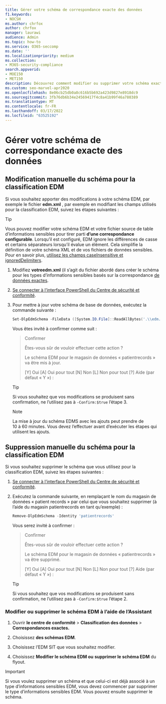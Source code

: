 ```yaml
---
title: Gérer votre schéma de correspondance exacte des données
f1.keywords:
- NOCSH
ms.author: chrfox
author: chrfox
manager: laurawi
audience: Admin
ms.topic: how-to
ms.service: O365-seccomp
ms.date: ''
ms.localizationpriority: medium
ms.collection:
- M365-security-compliance
search.appverid:
- MOE150
- MET150
description: Découvrez comment modifier ou supprimer votre schéma exact de correspondance de données.
ms.custom: seo-marvel-apr2020
ms.openlocfilehash: 8e06cb25db0a8c616b5b692a423d9827e8918dc9
ms.sourcegitcommit: 3fb76db6b34e24569417f4c8a41b99f46a780389
ms.translationtype: MT
ms.contentlocale: fr-FR
ms.lasthandoff: 03/17/2022
ms.locfileid: "63525192"
---
```

# <a name="manage-your-exact-data-match-schema"></a>Gérer votre schéma de correspondance exacte des données

## <a name="editing-the-schema-for-edm-based-classification-manually"></a>Modification manuelle du schéma pour la classification EDM

Si vous souhaitez apporter des modifications à votre schéma EDM, par exemple le fichier **edm.xml** , par exemple en modifiant les champs utilisés pour la classification EDM, suivez les étapes suivantes :

> [!TIP]
> Vous pouvez modifier votre schéma EDM et votre fichier source de table d’informations sensibles pour tirer parti **d’une correspondance configurable**. Lorsqu’il est configuré, EDM ignore les différences de casse et certains séparateurs lorsqu’il évalue un élément. Cela simplifie la définition de votre schéma XML et de vos fichiers de données sensibles. Pour en savoir plus, [utilisez les champs caseInsensitive et ignoredDelimiters](sit-get-started-exact-data-match-create-schema.md#using-the-caseinsensitive-and-ignoreddelimiters-fields).

1. Modifiez **votreedm.xml** (il s’agit du fichier abordé dans créer le schéma pour les types d’informations sensibles basés sur la correspondance [de données exactes](sit-get-started-exact-data-match-create-schema.md#create-the-schema-for-exact-data-match-based-sensitive-information-types).

2. [Se connecter à l’interface PowerShell du Centre de sécurité et conformité](/powershell/exchange/connect-to-scc-powershell).

3. Pour mettre à jour votre schéma de base de données, exécutez la commande suivante :

      ```powershell
      Set-DlpEdmSchema -FileData ([System.IO.File]::ReadAllBytes('.\\edm.xml')) -Confirm:$true
      ```

      Vous êtes invité à confirmer comme suit :

      > Confirmer
      >
      > Êtes-vous sûr de vouloir effectuer cette action ?
      >
      > Le schéma EDM pour le magasin de données « patientrecords » va être mis à jour.
      >
      > \[Y\] Oui \[A\] Oui pour tout \[N\] Non \[L\] Non pour tout \[?\] Aide (par défaut « Y ») :

      > [!TIP]
      > Si vous souhaitez que vos modifications se produisent sans confirmation, ne l’utilisez pas à `-Confirm:$true` l’étape 3.

      > [!NOTE]
      > La mise à jour du schéma EDMS avec les ajouts peut prendre de 10 à 60 minutes. Vous devez l’effectuer avant d’exécuter les étapes qui utilisent les ajouts.

## <a name="removing-the-schema-for-edm-based-classification-manually"></a>Suppression manuelle du schéma pour la classification EDM

Si vous souhaitez supprimer le schéma que vous utilisez pour la classification EDM, suivez les étapes suivantes :

1. [Se connecter à l’interface PowerShell du Centre de sécurité et conformité](/powershell/exchange/connect-to-scc-powershell).

2. Exécutez la commande suivante, en remplaçant le nom du magasin de données « patient records » par celui que vous souhaitez supprimer (à l’aide du magasin patientrecords en tant qu’exemple) :

      ```powershell
      Remove-DlpEdmSchema -Identity 'patientrecords'
      ```

      Vous serez invité à confirmer :

      > Confirmer
      >
      > Êtes-vous sûr de vouloir effectuer cette action ?
      >
      > Le schéma EDM pour le magasin de données « patientrecords » va être supprimé.
      >
      > \[Y\] Oui \[A\] Oui pour tout \[N\] Non \[L\] Non pour tout \[?\] Aide (par défaut « Y ») :

      > [!TIP]
      > Si vous souhaitez que vos modifications se produisent sans confirmation, ne l’utilisez pas à `-Confirm:$true` l’étape 2.

### <a name="edit-or-delete-the-edm-schema-with-the-wizard"></a>Modifier ou supprimer le schéma EDM à l’aide de l’Assistant

1. Ouvrir **le centre de conformité** \> **Classification des données** \> **Correspondances exactes.**

2. Choisissez **des schémas EDM**.

3. Choisissez l’EDM SIT que vous souhaitez modifier.

4. Choisissez **Modifier le schéma EDM ou** **supprimer le schéma EDM** du flyout.

> [!IMPORTANT]
> Si vous voulez supprimer un schéma et que celui-ci est déjà associé à un type d’informations sensibles EDM, vous devez commencer par supprimer le type d’informations sensibles EDM. Vous pouvez ensuite supprimer le schéma.

